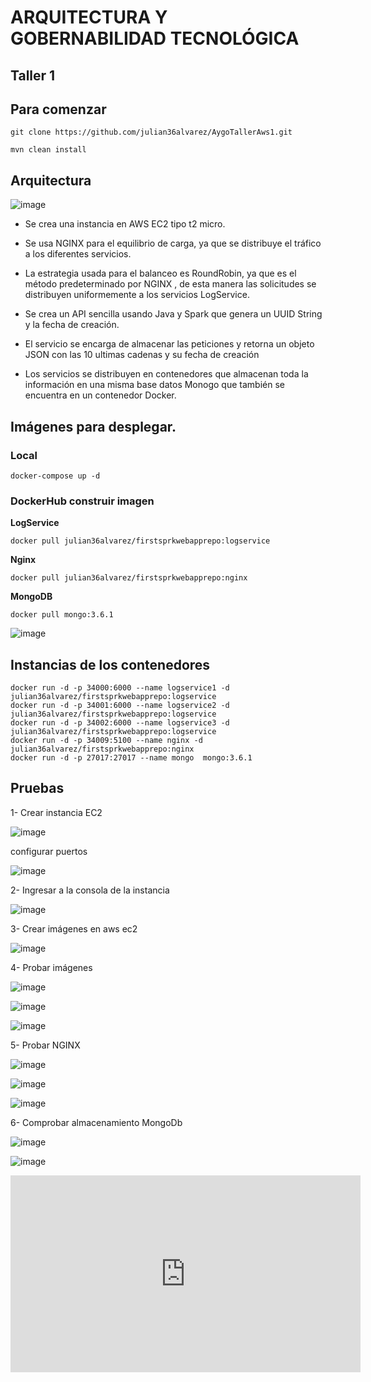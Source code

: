 # ARQUITECTURA Y GOBERNABILIDAD TECNOLÓGICA

## Taller 1

## Para comenzar
    
    git clone https://github.com/julian36alvarez/AygoTallerAws1.git
    
    mvn clean install
    
## Arquitectura

![image](https://user-images.githubusercontent.com/31891276/196974905-d1b3815c-9189-4ec3-b4fc-c6a6b5f84ba8.png)


+ Se crea una instancia en AWS EC2 tipo t2 micro. 

+ Se usa NGINX para el equilibrio de carga, ya que se distribuye el tráfico a los diferentes servicios. 

+ La estrategia usada para el balanceo es RoundRobin, ya que es el método predeterminado por NGINX , de esta manera las solicitudes se distribuyen uniformemente a los servicios LogService. 

+ Se crea un API sencilla usando Java y Spark que genera un UUID String y la fecha de creación. 

+ El servicio se encarga de almacenar las peticiones y retorna un objeto JSON con las 10 ultimas cadenas y su fecha de creación 

+ Los servicios se distribuyen en contenedores que almacenan toda la información en una misma base datos Monogo que también se encuentra en un contenedor Docker. 


##  Imágenes para desplegar.
### Local
    docker-compose up -d
    
### DockerHub construir imagen
  
  **LogService**
  
    docker pull julian36alvarez/firstsprkwebapprepo:logservice
  
  **Nginx**
  
    docker pull julian36alvarez/firstsprkwebapprepo:nginx
    
  **MongoDB**
  
    docker pull mongo:3.6.1
  
   ![image](https://user-images.githubusercontent.com/31891276/196970005-e362724f-badd-4701-811d-82854f3f3264.png)
   
   
##  Instancias de los contenedores

    docker run -d -p 34000:6000 --name logservice1 -d julian36alvarez/firstsprkwebapprepo:logservice
    docker run -d -p 34001:6000 --name logservice2 -d julian36alvarez/firstsprkwebapprepo:logservice
    docker run -d -p 34002:6000 --name logservice3 -d julian36alvarez/firstsprkwebapprepo:logservice
    docker run -d -p 34009:5100 --name nginx -d julian36alvarez/firstsprkwebapprepo:nginx
    docker run -d -p 27017:27017 --name mongo  mongo:3.6.1 


## Pruebas
 
 1- Crear instancia EC2 
 
 ![image](https://user-images.githubusercontent.com/31891276/196959987-6c01d608-6d8d-4d03-b747-2cd880602d32.png)

 configurar puertos
 
 ![image](https://user-images.githubusercontent.com/31891276/196962021-496ce547-730c-4e66-9302-3b466a6c59c7.png)


 2- Ingresar a la consola de la instancia


   ![image](https://user-images.githubusercontent.com/31891276/196960137-f0bb5ea3-a78a-4384-94d4-d956c6d0e77a.png)
    
 3- Crear imágenes en aws ec2    

   ![image](https://user-images.githubusercontent.com/31891276/196963413-4bda1ebb-11ad-4989-a992-29d139d4bbc0.png)

    
 4- Probar imágenes 
 
 
 ![image](https://user-images.githubusercontent.com/31891276/196960499-9334f6d8-6aa5-407c-99ac-141646475d0d.png)
 
 ![image](https://user-images.githubusercontent.com/31891276/196960564-c929f89e-e6c8-4425-8e23-0b282907a3a1.png)
 
 ![image](https://user-images.githubusercontent.com/31891276/196960625-2ca76b17-f486-486d-9bad-b3f7dfa89cee.png)

 5- Probar NGINX 
 
 ![image](https://user-images.githubusercontent.com/31891276/196960802-e37ac820-ad31-475e-9364-5b44944adf5a.png)
 
 ![image](https://user-images.githubusercontent.com/31891276/196960852-4f510f86-003f-4c8c-9e7b-86f64291367c.png)
 
 ![image](https://user-images.githubusercontent.com/31891276/196960899-572f276d-d697-4d1b-a8ec-b3f3794822d2.png)
 
 6- Comprobar almacenamiento MongoDb 
 
 ![image](https://user-images.githubusercontent.com/31891276/196961039-cff89a40-f0fc-4760-9885-4644c28232fb.png)
 
 ![image](https://user-images.githubusercontent.com/31891276/196961126-ef55bd2b-fe9c-4f4b-aaa5-f335c7fd995c.png)


<iframe width="560" height="315" src="https://www.youtube.com/embed/b3XSnlxmzKY" title="YouTube video player" frameborder="0" allow="accelerometer; autoplay; clipboard-write; encrypted-media; gyroscope; picture-in-picture" allowfullscreen></iframe>




